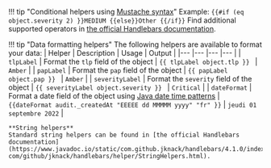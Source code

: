 !!! tip "Conditional helpers using [Mustache syntax](https://mustache.github.io/)"
    Example: 
    ```
    {{#if (eq object.severity 2) }}MEDIUM {{else}}Other {{/if}}
    ```
    Find additional supported operators in [the official Handlebars documentation](https://www.javadoc.io/static/com.github.jknack/handlebars/4.1.0/com/github/jknack/handlebars/helper/ConditionalHelpers.html).

!!! tip "Data formatting helpers"
    The following helpers are available to format your data:
    | Helper | Description | Usage | Output |
    |---     |---          |---    |---     |
    | `tlpLabel` | Format the `tlp` field of the object | `{{ tlpLabel object.tlp }} ` | `Amber` |
    | `papLabel` | Format the `pap` field of the object | `{{ papLabel object.pap }} ` | `Amber` |
    | `severityLabel` | Format the `severity` field of the object | `{{ severityLabel object.severity }} ` | `Critical` |
    | `dateFormat` | Format a date field of the object using [Java date time patterns](https://docs.oracle.com/en/java/javase/11/docs/api/java.base/java/text/SimpleDateFormat.html) | `{{dateFormat audit._createdAt "EEEEE dd MMMMM yyyy" "fr" }}` | `jeudi 01 septembre 2022` |

    **String helpers**
    Standard string helpers can be found in [the official Handlebars documentation](https://www.javadoc.io/static/com.github.jknack/handlebars/4.1.0/index.html?com/github/jknack/handlebars/helper/StringHelpers.html).